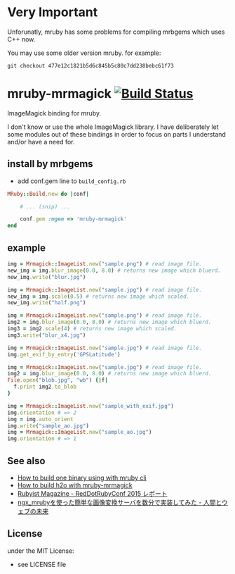 # Very Important

Unforunatly, mruby has some problems for compiling mrbgems which uses C++ now.

You may use some older version mruby.
for example:

```
git checkout 477e12c1821b5d6c845b5c80c7dd238bebc61f73
```


# mruby-mrmagick   [![Build Status](https://travis-ci.org/kjunichi/mruby-mrmagick.png?branch=master)](https://travis-ci.org/kjunichi/mruby-mrmagick)

ImageMagick binding for mruby.

I don't know or use the whole ImageMagick library.
I have deliberately let some modules out of these bindings in order to focus on parts I understand and/or have a need for.

## install by mrbgems

- add conf.gem line to `build_config.rb`

```ruby
MRuby::Build.new do |conf|

    # ... (snip) ...

    conf.gem :mgem => 'mruby-mrmagick'
end
```

## example

```ruby
img = Mrmagick::ImageList.new("sample.png") # read image file.
new_img = img.blur_image(0.0, 8.0) # returns new image which bluerd.
new_img.write("blur.jpg")
```

```ruby
img = Mrmagick::ImageList.new("sample.jpg") # read image file.
new_img = img.scale(0.5) # returns new image which scaled.
new_img.write("half.png")
```

```ruby
img = Mrmagick::ImageList.new("sample.png") # read image file.
img2 = img.blur_image(0.0, 8.0) # returns new image which bluerd.
img3 = img2.scale(4) # returns new image which scaled.
img3.write("blur_x4.jpg")
```

```ruby
img = Mrmagick::ImageList.new("sample.jpg") # read image file.
img.get_exif_by_entry('GPSLatitude')

```

```ruby
img = Mrmagick::ImageList.new("sample.jpg") # read image file.
img2 = img.blur_image(0.0, 8.0) # returns new image which bluerd.
File.open("blob.jpg", "wb") {|f|
  f.print img2.to_blob
}
```

```ruby
img = Mrmagick::ImageList.new("sample_with_exif.jpg")
img.orientation # => 2
img = img.auto_orient
img.write("sample_ao.jpg")
img = Mrmagick::ImageList.new("sample_ao.jpg")
img.orientation # => 1
```

## See also
- [How to build one binary using with mruby cli](https://github.com/kjunichi/mruby-mrmagick/wiki/How-to-build-one-binary-using-with-mruby-cli)
- [How to build h2o with mruby-mrmagick](https://github.com/kjunichi/mruby-mrmagick/wiki/How-to-build-h2o-with-mruby-mrmagick)
- [Rubyist Magazine - RedDotRubyConf 2015 レポート](http://magazine.rubyist.net/?0051-RedDotRubyConf2015#l7)
- [ngx_mrubyを使った簡単な画像変換サーバを数分で実装してみた - 人間とウェブの未来](http://hb.matsumoto-r.jp/entry/2015/05/13/234326)

## License
under the MIT License:
- see LICENSE file
